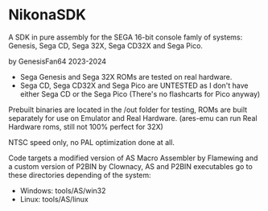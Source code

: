 # NikonaSDK
A SDK in pure assembly for the SEGA 16-bit console famly of systems: Genesis, Sega CD, Sega 32X, Sega CD32X and Sega Pico.

by GenesisFan64 2023-2024

- Sega Genesis and Sega 32X ROMs are tested on real hardware.
- Sega CD, Sega CD32X and Sega Pico are UNTESTED as I don't have either Sega CD or the Sega Pico (There's no flashcarts for Pico anyway)

Prebuilt binaries are located in the /out folder for testing, ROMs are built separately for use on Emulator and Real Hardware. (ares-emu can run Real Hardware roms, still not 100% perfect for 32X)

NTSC speed only, no PAL optimization done at all.

Code targets a modified version of AS Macro Assembler by Flamewing and a custom version of P2BIN by Clownacy, AS and P2BIN executables go to these directories depending of the system:

- Windows: tools/AS/win32
- Linux: tools/AS/linux
